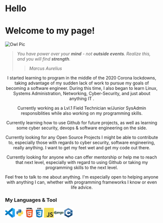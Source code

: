 # **Hello**
# **Welcome to my page!**

![Owl Pic](https://i2.wp.com/ornithology.com/wp-content/uploads/2016/01/owl-eyes.jpg)

>*You have power over your **mind** - not **outside events**.* 
>*Realize this, and you will find **strength**.*
>><p><cite>Marcus Aurelius</cite></p>

<p align="center">I started learning to program in the middle of the 2020 Corona lockdowns, taking advantage of my sudden lack of work to pursue my goals of becoming a software engineer.
During this time, I also began to learn Linux, Systems Administration, Networking, Cyber-Security, and just about anything IT . </p>


<p align="center">Currently working as a Lvl.1 Field Technician w/Junior SysAdmin responsiblities while also working on my programming skills.</p> 

<p align="center">Currently learning how to use Github for future projects, as well as learning some cyber security, devops & software engineering on the side.</p>

<p align="center">Currently looking for any Open Source Projects I might be able to contribute to, especially those with regards to cyber security, software engineering, really anything. I want to get my feet wet and get my code out there. </p>
 
<p align="center">Currently looking for anyone who can offer mentorship or help me to reach that next level, especially with regard to using Github or taking my programming skills to the next level.</p>

<p align="center">Feel free to talk to me about anything. 
I'm especially open to helping anyone with anything I can, whether with programming frameworks I know or even life advice. </p>


[//]: # (|Languages & modules I am proficient with | Languages I have experience with | 
|:---:|:---:|
| Python | C++ | 
| Django | Javascript | 
| BeautifulSoup | 
| Pandas |)  

### My Languages & Tool

<img align="left" alt="vsc" height="32px" width="32px" src="https://raw.githubusercontent.com/github/explore/80688e429a7d4ef2fca1e82350fe8e3517d3494d/topics/visual-studio-code/visual-studio-code.png"/>
<img align="left" alt="python" height="32px" width="32px" src="https://raw.githubusercontent.com/github/explore/80688e429a7d4ef2fca1e82350fe8e3517d3494d/topics/python/python.png"/>
<img align="left" alt="html5" height="32px" width="32px" src="https://raw.githubusercontent.com/github/explore/80688e429a7d4ef2fca1e82350fe8e3517d3494d/topics/html/html.png"/>
<img align="left" alt="css" height="32px" width="32px" src="https://raw.githubusercontent.com/github/explore/80688e429a7d4ef2fca1e82350fe8e3517d3494d/topics/css/css.png"/>
<img align="left" alt="JavaScript" height="32px" width="32px" src="https://raw.githubusercontent.com/github/explore/80688e429a7d4ef2fca1e82350fe8e3517d3494d/topics/javascript/javascript.png"/>
<img align="left" alt="Django" height="32px" width="32px" src="https://raw.githubusercontent.com/github/explore/80688e429a7d4ef2fca1e82350fe8e3517d3494d/topics/django/django.png"/>
<img align="left" alt="C++" height="32px" width="32px" src="https://raw.githubusercontent.com/github/explore/80688e429a7d4ef2fca1e82350fe8e3517d3494d/topics/cpp/cpp.png"/>

<br>
<br>
<br>
<br>

